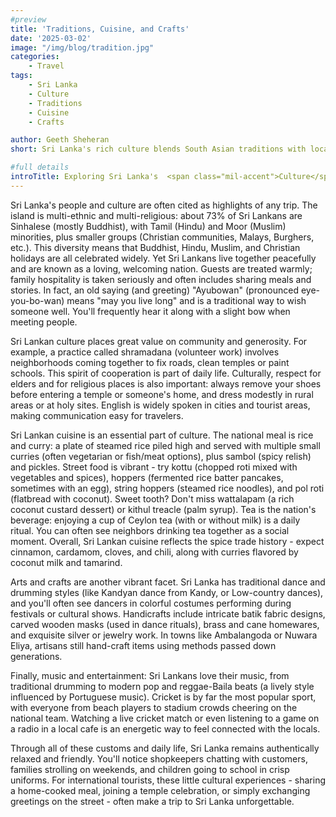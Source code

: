 ```yaml
---
#preview
title: 'Traditions, Cuisine, and Crafts'
date: '2025-03-02'
image: "/img/blog/tradition.jpg"
categories:
    - Travel
tags:
    - Sri Lanka
    - Culture
    - Traditions
    - Cuisine
    - Crafts

author: Geeth Sheheran
short: Sri Lanka's rich culture blends South Asian traditions with local flair - from friendly people and festive customs to spicy cuisine and colorful arts. 

#full details
introTitle: Exploring Sri Lanka's  <span class="mil-accent">Culture</span> Traditions, Cuisine, and Crafts
---
```


Sri Lanka's people and culture are often cited as highlights of any trip. The island is multi-ethnic and multi-religious: about 73% of Sri Lankans are Sinhalese (mostly Buddhist), with Tamil (Hindu) and Moor (Muslim) minorities, plus smaller groups (Christian communities, Malays, Burghers, etc.). This diversity means that Buddhist, Hindu, Muslim, and Christian holidays are all celebrated widely. Yet Sri Lankans live together peacefully and are known as a loving, welcoming nation. Guests are treated warmly; family hospitality is taken seriously and often includes sharing meals and stories. In fact, an old saying (and greeting) "Ayubowan" (pronounced eye-you-bo-wan) means "may you live long" and is a traditional way to wish someone well. You'll frequently hear it along with a slight bow when meeting people.

Sri Lankan culture places great value on community and generosity. For example, a practice called shramadana (volunteer work) involves neighborhoods coming together to fix roads, clean temples or paint schools. This spirit of cooperation is part of daily life. Culturally, respect for elders and for religious places is also important: always remove your shoes before entering a temple or someone's home, and dress modestly in rural areas or at holy sites. English is widely spoken in cities and tourist areas, making communication easy for travelers.

Sri Lankan cuisine is an essential part of culture. The national meal is rice and curry: a plate of steamed rice piled high and served with multiple small curries (often vegetarian or fish/meat options), plus sambol (spicy relish) and pickles. Street food is vibrant - try kottu (chopped roti mixed with vegetables and spices), hoppers (fermented rice batter pancakes, sometimes with an egg), string hoppers (steamed rice noodles), and pol roti (flatbread with coconut). Sweet tooth? Don't miss wattalapam (a rich coconut custard dessert) or kithul treacle (palm syrup). Tea is the nation's beverage: enjoying a cup of Ceylon tea (with or without milk) is a daily ritual. You can often see neighbors drinking tea together as a social moment. Overall, Sri Lankan cuisine reflects the spice trade history - expect cinnamon, cardamom, cloves, and chili, along with curries flavored by coconut milk and tamarind.

Arts and crafts are another vibrant facet. Sri Lanka has traditional dance and drumming styles (like Kandyan dance from Kandy, or Low-country dances), and you'll often see dancers in colorful costumes performing during festivals or cultural shows. Handicrafts include intricate batik fabric designs, carved wooden masks (used in dance rituals), brass and cane homewares, and exquisite silver or jewelry work. In towns like Ambalangoda or Nuwara Eliya, artisans still hand-craft items using methods passed down generations.

Finally, music and entertainment: Sri Lankans love their music, from traditional drumming to modern pop and reggae-Baila beats (a lively style influenced by Portuguese music). Cricket is by far the most popular sport, with everyone from beach players to stadium crowds cheering on the national team. Watching a live cricket match or even listening to a game on a radio in a local cafe is an energetic way to feel connected with the locals.

Through all of these customs and daily life, Sri Lanka remains authentically relaxed and friendly. You'll notice shopkeepers chatting with customers, families strolling on weekends, and children going to school in crisp uniforms. For international tourists, these little cultural experiences - sharing a home-cooked meal, joining a temple celebration, or simply exchanging greetings on the street - often make a trip to Sri Lanka unforgettable.
